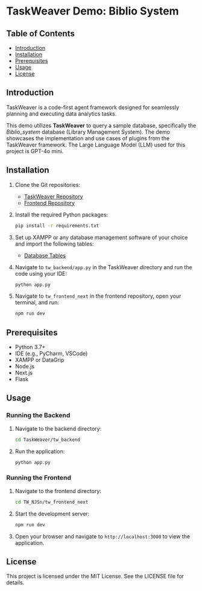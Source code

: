 # TaskWeaver Demo: Biblio System

## Table of Contents
- [Introduction](#introduction)
- [Installation](#installation)
- [Prerequisites](#prerequisites)
- [Usage](#usage)
- [License](#license)

## Introduction
TaskWeaver is a code-first agent framework designed for seamlessly planning and executing data analytics tasks.

This demo utilizes **TaskWeaver** to query a sample database, specifically the *Biblio_system* database (Library Management System). The demo showcases the implementation and use cases of plugins from the TaskWeaver framework. The Large Language Model (LLM) used for this project is GPT-4o mini.

## Installation

1. Clone the Git repositories:
    - [TaskWeaver Repository](https://github.com/jogzfon/TaskWeaver.git)
    - [Frontend Repository](https://github.com/ElijahFernandez/TaskWeaver_frontend.git)

2. Install the required Python packages:
    ```bash
    pip install -r requirements.txt
    ```

3. Set up XAMPP or any database management software of your choice and import the following tables:
    - [Database Tables](https://drive.google.com/drive/folders/1Qqa2iprpSJ1WV7XVbRuwsEaH49I5af-k)

4. Navigate to `tw_backend/app.py` in the TaskWeaver directory and run the code using your IDE:
    ```bash
    python app.py
    ```

5. Navigate to `tw_frontend_next` in the frontend repository, open your terminal, and run:
    ```bash
    npm run dev
    ```

## Prerequisites
- Python 3.7+
- IDE (e.g., PyCharm, VSCode)
- XAMPP or DataGrip
- Node.js
- Next.js
- Flask

## Usage
### Running the Backend
1. Navigate to the backend directory:
    ```bash
    cd TaskWeaver/tw_backend
    ```
2. Run the application:
    ```bash
    python app.py
    ```

### Running the Frontend
1. Navigate to the frontend directory:
    ```bash
    cd TW_NJSn/tw_frontend_next
    ```
2. Start the development server:
    ```bash
    npm run dev
    ```
3. Open your browser and navigate to `http://localhost:3000` to view the application.


## License
This project is licensed under the MIT License. See the LICENSE file for details.
